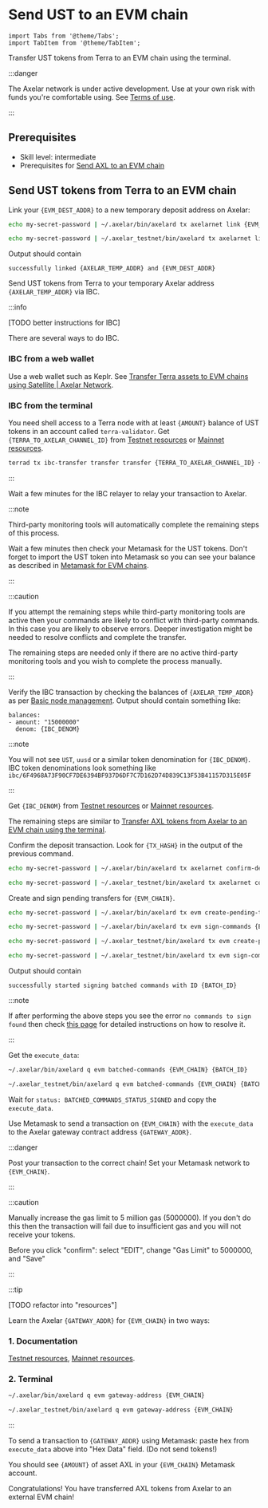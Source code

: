 # Send UST to an EVM chain

```mdx-code-block
import Tabs from '@theme/Tabs';
import TabItem from '@theme/TabItem';
```

Transfer UST tokens from Terra to an EVM chain using the terminal.

:::danger

The Axelar network is under active development.  Use at your own risk with funds you're comfortable using.  See [Terms of use](/terms-of-use).

:::
## Prerequisites

- Skill level: intermediate
- Prerequisites for [Send AXL to an EVM chain](axl-to-evm)

<Tabs groupId="network">
<TabItem value="mainnet" label="Mainnet" default>
</TabItem>
<TabItem value="testnet" label="Testnet">
</TabItem>
</Tabs>

## Send UST tokens from Terra to an EVM chain

Link your `{EVM_DEST_ADDR}` to a new temporary deposit address on Axelar:

<Tabs groupId="network" className='hidden'>
<TabItem value="mainnet" label="Mainnet" default>

```bash
echo my-secret-password | ~/.axelar/bin/axelard tx axelarnet link {EVM_CHAIN} {EVM_DEST_ADDR} uusd --from validator --gas auto --gas-adjustment 1.5 --chain-id axelar-dojo-1 --home ~/.axelar/.core
```

</TabItem>
<TabItem value="testnet" label="Testnet">

```bash
echo my-secret-password | ~/.axelar_testnet/bin/axelard tx axelarnet link {EVM_CHAIN} {EVM_DEST_ADDR} uusd --from validator --gas auto --gas-adjustment 1.5 --chain-id axelar-testnet-lisbon-3 --home ~/.axelar_testnet/.core
```

</TabItem>
</Tabs>

Output should contain
```
successfully linked {AXELAR_TEMP_ADDR} and {EVM_DEST_ADDR}
```

Send UST tokens from Terra to your temporary Axelar address `{AXELAR_TEMP_ADDR}` via IBC.

:::info

[TODO better instructions for IBC]

There are several ways to do IBC.

### IBC from a web wallet

Use a web wallet such as Keplr.  See [Transfer Terra assets to EVM chains using Satellite | Axelar Network](https://axelar.network/transfer-terra-assets-to-evm-chains-using-satellite).
### IBC from the terminal

You need shell access to a Terra node with at least `{AMOUNT}` balance of UST tokens in an account called `terra-validator`.
Get `{TERRA_TO_AXELAR_CHANNEL_ID}` from [Testnet resources](/releases/testnet) or [Mainnet resources](releases/mainnet).

```bash
terrad tx ibc-transfer transfer transfer {TERRA_TO_AXELAR_CHANNEL_ID} {AXELAR_TEMP_ADDR} --packet-timeout-timestamp 0 --packet-timeout-height "0-20000" {AMOUNT}uusd --gas-prices 0.15uusd --from terra-validator -y -b block
```

:::

Wait a few minutes for the IBC relayer to relay your transaction to Axelar.

:::note

Third-party monitoring tools will automatically complete the remaining steps of this process.

Wait a few minutes then check your Metamask for the UST tokens.  Don't forget to import the UST token into Metamask so you can see your balance as described in [Metamask for EVM chains](../user/metamask).

:::

:::caution

If you attempt the remaining steps while third-party monitoring tools are active then your commands are likely to conflict with third-party commands.  In this case you are likely to observe errors.  Deeper investigation might be needed to resolve conflicts and complete the transfer.

The remaining steps are needed only if there are no active third-party monitoring tools and you wish to complete the process manually.

:::

Verify the IBC transaction by checking the balances of `{AXELAR_TEMP_ADDR}` as per [Basic node management](basic.md).  Output should contain something like:

```
balances:
- amount: "15000000"
  denom: {IBC_DENOM}
```

:::note

You will not see `UST`, `uusd` or a similar token denomination for `{IBC_DENOM}`.  IBC token denominations look something like `ibc/6F4968A73F90CF7DE6394BF937D6DF7C7D162D74D839C13F53B41157D315E05F`

:::

Get `{IBC_DENOM}` from [Testnet resources](/releases/testnet) or [Mainnet resources](/releases/mainnet).

The remaining steps are similar to [Transfer AXL tokens from Axelar to an EVM chain using the terminal](axl-to-evm).

Confirm the deposit transaction.  Look for `{TX_HASH}` in the output of the previous command.

<Tabs groupId="network" className='hidden'>
<TabItem value="mainnet" label="Mainnet" default>

```bash
echo my-secret-password | ~/.axelar/bin/axelard tx axelarnet confirm-deposit {TX_HASH} {AMOUNT}"{IBC_DENOM}" {AXELAR_TEMP_ADDR} --from validator --chain-id axelar-dojo-1 --home ~/.axelar/.core
```

</TabItem>
<TabItem value="testnet" label="Testnet">

```bash
echo my-secret-password | ~/.axelar_testnet/bin/axelard tx axelarnet confirm-deposit {TX_HASH} {AMOUNT}"{IBC_DENOM}" {AXELAR_TEMP_ADDR} --from validator --chain-id axelar-testnet-lisbon-3 --home ~/.axelar_testnet/.core
```

</TabItem>
</Tabs>

Create and sign pending transfers for `{EVM_CHAIN}`.

<Tabs groupId="network" className='hidden'>
<TabItem value="mainnet" label="Mainnet" default>

```bash
echo my-secret-password | ~/.axelar/bin/axelard tx evm create-pending-transfers {EVM_CHAIN} --from validator --chain-id axelar-dojo-1 --home ~/.axelar/.core --gas auto --gas-adjustment 1.5

echo my-secret-password | ~/.axelar/bin/axelard tx evm sign-commands {EVM_CHAIN} --from validator --gas auto --gas-adjustment 1.2 --chain-id axelar-dojo-1 --home ~/.axelar/.core
```

</TabItem>
<TabItem value="testnet" label="Testnet">

```bash
echo my-secret-password | ~/.axelar_testnet/bin/axelard tx evm create-pending-transfers {EVM_CHAIN} --from validator --chain-id axelar-testnet-lisbon-3 --home ~/.axelar_testnet/.core --gas auto --gas-adjustment 1.5

echo my-secret-password | ~/.axelar_testnet/bin/axelard tx evm sign-commands {EVM_CHAIN} --from validator --gas auto --gas-adjustment 1.2 --chain-id axelar-testnet-lisbon-3 --home ~/.axelar_testnet/.core
```

</TabItem>
</Tabs>

Output should contain

```
successfully started signing batched commands with ID {BATCH_ID}
```

:::note

If after performing the above steps you see the error `no commands to sign found` then check [this page](/reference/faq/ex5-problem) for detailed instructions on how to resolve it.

:::

Get the `execute_data`:

<Tabs groupId="network" className='hidden'>
<TabItem value="mainnet" label="Mainnet" default>

```bash
~/.axelar/bin/axelard q evm batched-commands {EVM_CHAIN} {BATCH_ID}
```

</TabItem>
<TabItem value="testnet" label="Testnet">

```bash
~/.axelar_testnet/bin/axelard q evm batched-commands {EVM_CHAIN} {BATCH_ID}
```

</TabItem>
</Tabs>

Wait for `status: BATCHED_COMMANDS_STATUS_SIGNED` and copy the `execute_data`.

Use Metamask to send a transaction on `{EVM_CHAIN}` with the `execute_data` to the Axelar gateway contract address `{GATEWAY_ADDR}`.

:::danger

Post your transaction to the correct chain!  Set your Metamask network to `{EVM_CHAIN}`.  

:::

:::caution

Manually increase the gas limit to 5 million gas (5000000).  If you don't do this then the transaction will fail due to insufficient gas and you will not receive your tokens.

Before you click "confirm": select "EDIT", change "Gas Limit" to 5000000, and "Save"

:::

:::tip

[TODO refactor into "resources"]

Learn the Axelar `{GATEWAY_ADDR}` for `{EVM_CHAIN}` in two ways:
### 1. Documentation

[Testnet resources](/releases/testnet), [Mainnet resources](/releases/mainnet).
### 2. Terminal

<Tabs groupId="network" className='hidden'>
<TabItem value="mainnet" label="Mainnet" default>

```bash
~/.axelar/bin/axelard q evm gateway-address {EVM_CHAIN}
```

</TabItem>
<TabItem value="testnet" label="Testnet">

```bash
~/.axelar_testnet/bin/axelard q evm gateway-address {EVM_CHAIN}
```

</TabItem>
</Tabs>

:::

To send a transaction to `{GATEWAY_ADDR}` using Metamask: paste hex from `execute_data` above into "Hex Data" field.  (Do not send tokens!)

You should see `{AMOUNT}` of asset AXL in your `{EVM_CHAIN}` Metamask account.
    
Congratulations!  You have transferred AXL tokens from Axelar to an external EVM chain!
